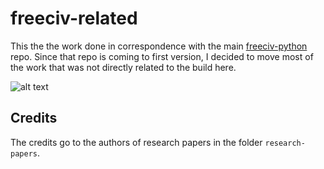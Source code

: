 # freeciv-related

This the the work done in correspondence with the main [freeciv-python](https://github.com/yashbonde/freeciv-python) repo. Since that repo is coming to first version, I decided to move most of the work that was not directly related to the build here. 

![alt text](https://vignette.wikia.nocookie.net/freeciv/images/1/1c/Freeciv-growing-cities-steal-food.jpg/revision/latest?cb=20150409102837)

## Credits

The credits go to the authors of research papers in the folder `research-papers`.